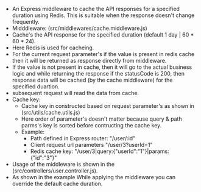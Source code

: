 * An Express middleware to cache the API responses for a specified duration using Redis. This is suitable when the response doesn't change frequently.
* Midddleware: (src/middlewares/cache.middleware.js)
* Cache's the API response for the specified duration (default 1 day | 60 * 60 * 24).
* Here Redis is used for cacheing.
* For the current request parameter's if the value is present in redis cache then it will be returned as response directly from middleware.
* If the value is not present in cache, then it will go to the actual business logic and while returning the response if the statusCode is 200, then 
response data will be cached (by the cache middleware) for the specified duartion.
* subsequent request will read the data from cache.
* Cache key:
    * Cache key in constructed based on request parameter's as shown in (src/utils/cache.utils.js)
    * Here order of parameter's doesn't matter because query & path parms's key is sorted before contructing the cache key.
    * Example:
        * Path defined in Express router: "/user/:id"
        * Client request url parameters "/user/3?userId=1"
        * Redis cache key: "/user/3|query:{\"userId\":\"1\"}|params:{\"id\":\"3\"}"
* Usage of the middleware is shown in the (src/controllers/user.controller.js).
* As shown in the example While applying the middleware you can override the default cache duration.
        